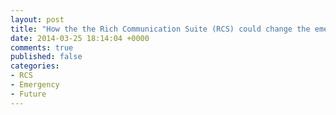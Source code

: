```yaml
---
layout: post
title: "How the the Rich Communication Suite (RCS) could change the emergency calls"
date: 2014-03-25 18:14:04 +0000
comments: true
published: false
categories: 
- RCS
- Emergency
- Future
---
```

